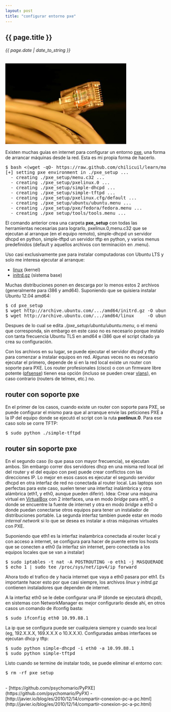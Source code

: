 ```yaml
---
layout: post
title: "configurar entorno pxe"
---
```


## {{ page.title }}
###### {{ page.date | date_to_string }}

**[![](/assets/img/87.jpg)](/assets/img/87.jpg)**

Existen muchas guías en internet para configurar un entorno <a href="http://es.wikipedia.org/wiki/Preboot_Execution_Environment" target="_blank">pxe</a>, una forma de arrancar máquinas desde la red. Esta es mi propia forma de hacerlo.

<pre>
$ bash &lt;(wget -qO- https://raw.github.com/chilicuil/learn/master/sh/is/pxe)
[+] setting pxe environment in ./pxe_setup ...
  - creating ./pxe_setup/menu.c32 ...
  - creating ./pxe_setup/pxelinux.0 ...
  - creating ./pxe_setup/simple-dhcpd ...
  - creating ./pxe_setup/simple-tftpd ...
  - creating ./pxe_setup/pxelinux.cfg/default ...
  - creating ./pxe_setup/ubuntu/ubuntu.menu ...
  - creating ./pxe_setup/pxe/fedora/fedora.menu ...
  - creating ./pxe_setup/tools/tools.menu ...
</pre>

El comando anterior crea una carpeta **pxe_setup** con todas las herramientas necesarias para lograrlo, pxelinux.0,menu.c32 que se ejecutan al arranque (en el equipo remoto), simple-dhcpd un servidor dhcpd en python, simple-tftpd un servidor tftp en python, y varios menus predefinidos (default y aquellos archivos con terminación en .menu).

Uso casi exclusivamente pxe para instalar computadoras con Ubuntu LTS y solo me interesa ejecutar al arranque:

- [linux](http://archive.ubuntu.com/ubuntu/dists/precise-updates/main/installer-amd64/current/images/netboot/ubuntu-installer/amd64/linux) (kernel)
- [initrd.gz](http://archive.ubuntu.com/ubuntu/dists/precise-updates/main/installer-amd64/current/images/netboot/ubuntu-installer/amd64/initrd.gz) (sistema base)

Muchas distribuciones ponen en descarga por lo menos estos 2 archivos (generalmente para i386 y amd64). Suponiendo que se quisiera instalar Ubuntu 12.04 amd64:

<pre class="sh_sh">
$ cd pxe_setup
$ wget http://archive.ubuntu.com/.../amd64/initrd.gz -O ubuntu/1204/amd64/initrd.gz
$ wget http://archive.ubuntu.com/.../amd64/linux     -O ubuntu/1204/amd64/initrd.gz
</pre>

Despues de lo cual se edita *./pxe_setup/ubuntu/ubuntu.menu*, o el menú que corresponda, sin embargo en este caso no es necesario porque instalo con tanta frecuencia Ubuntu TLS en amd64 e i386 que el script citado ya crea su configuración.

Con los archivos en su lugar, se puede ejecutar el servidor dhcpd y tftp para comenzar a instalar equipos en red. Algunas veces no es necesario ejecutar el primero, depende de si en la red local existe un router con soporte para PXE. Los router profesionales (cisco) o con un firmware libre potente (<a href="http://www.pfsense.org/" target="_blank">pfsense</a>) tienen esa opción (incluso se pueden crear <a href="http://es.wikipedia.org/wiki/VLAN" target="_blank">vlans</a>), en caso contrario (routers de telmex, etc.) no.

## router con soporte pxe

En el primer de los casos, cuando existe un router con soporte para PXE, se puede configurar el mismo para que al arranque envie las peticiones PXE a la IP del equipo donde se ejecutó el script con la ruta **pxelinux.0**. Para ese caso solo se corre TFTP:

<pre class="sh_sh">
$ sudo python ./simple-tftpd
</pre>

## router sin soporte pxe

En el segundo caso (lo que pasa con mayor frecuencia), se ejecutan ambos. Sin embargo correr dos servidores dhcp en una misma red local (el del router y el del equipo con pxe) puede crear conflictos con las direcciones IP. Lo mejor en esos casos es ejecutar el segundo servidor dhcpd en otra interfaz de red no conectada al router local. Las laptops son perfectas para este caso, suelen tener una interfaz inalámbrica y otra alámbrica (eth1, y eth0, aunque pueden diferir). Idea: Crear una máquina virtual en [VirtualBox](https://www.virtualbox.org/) con 2 interfaces, una en modo *bridge* para eth1, o donde se encuentre la fuente de internet y otra en modo *bridge* a eth0 o donde puedan conectarse otros equipos para tener un instalador de distribuciones portable. La segunda interfaz tambien puede estar en modo *internal network* si lo que se desea es instalar a otras máquinas virtuales con PXE.

Suponiendo que eth1 es la interfaz inalambrica conectada al router local y con acceso a internet, se configura para hacer de puente entre los hosts que se conecten a eth0 (la interfaz sin internet, pero conectada a los equipos locales que se van a instalar)

<pre class="sh_sh">
$ sudo iptables -t nat -A POSTROUTING -o eth1 -j MASQUERADE
$ echo 1 | sudo tee /proc/sys/net/ipv4/ip_forward
</pre>

Ahora todo el trafico de y hacia internet que vaya a eth0 pasara por eth1. Es importante hacer esto por que casi siempre, los archivos *linux* y *initrd.gz* contienen instaladores que dependen de internet.

A la interfaz eth0 se le debe configurar una IP (donde se ejecutará dhcpd), en sistemas con NetworkManager es mejor configurarlo desde ahí, en otros casos un comando de ifconfig basta:

<pre class="sh_sh">
$ sudo ifconfig eth0 10.99.88.1
</pre>

La ip que se configura puede ser cualquiera siempre y cuando sea local (eg, 192.X.X.X, 169.X.X.X o 10.X.X.X). Configuradas ambas interfaces se ejecutan dhcp y tftp:

<pre class="sh_sh">
$ sudo python simple-dhcpd -i eth0 -a 10.99.88.1
$ sudo python simple-tftpd
</pre>

Listo cuando se termine de instalar todo, se puede eliminar el entorno con:

<pre class="sh_sh">
$ rm -rf pxe_setup
</pre>

<br>
- [https://github.com/psychomario/PyPXE](https://github.com/psychomario/PyPX)
- [http://javier.io/blog/es/2010/12/14/compartir-conexion-pc-a-pc.html](http://javier.io/blog/es/2010/12/14/compartir-conexion-pc-a-pc.html)
